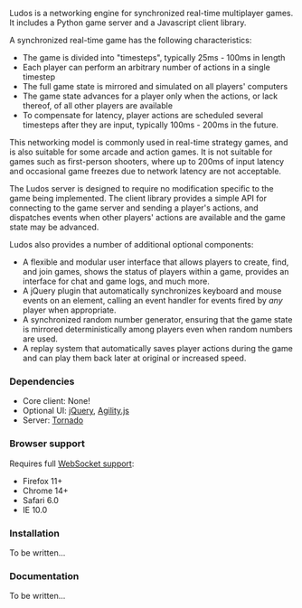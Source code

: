 Ludos is a networking engine for synchronized real-time multiplayer games. It includes a Python game server and a
Javascript client library.

A synchronized real-time game has the following characteristics:

- The game is divided into "timesteps", typically 25ms - 100ms in length
- Each player can perform an arbitrary number of actions in a single timestep
- The full game state is mirrored and simulated on all players' computers
- The game state advances for a player only when the actions, or lack thereof, of all other players are available
- To compensate for latency, player actions are scheduled several timesteps after they are input, typically 100ms - 200ms in the future.

This networking model is commonly used in real-time strategy games, and is also suitable for some arcade and action games. It is not suitable
for games such as first-person shooters, where up to 200ms of input latency and occasional game freezes due to network latency are not acceptable.

The Ludos server is designed to require no modification specific to the game being implemented. The client library provides a simple API for
connecting to the game server and sending a player's actions, and dispatches events when other players' actions are available and the game
state may be advanced.

Ludos also provides a number of additional optional components:

- A flexible and modular user interface that allows players to create, find, and join games, shows
the status of players within a game, provides an interface for chat and game logs, and much more.
- A jQuery plugin that automatically synchronizes keyboard and mouse events on an element, calling an
event handler for events fired by *any* player when appropriate.
- A synchronized random number generator, ensuring that the game state is mirrored deterministically
among players even when random numbers are used.
- A replay system that automatically saves player actions during the game and can play them back later at
original or increased speed.

### Dependencies

* Core client: None!
* Optional UI: [jQuery](http://www.jquery.com), [Agility.js](http://www.agilityjs.com)
* Server: [Tornado](http://www.tornadoweb.org/en/stable/)

### Browser support

Requires full [WebSocket support](http://caniuse.com/#feat=websockets):

* Firefox 11+
* Chrome 14+
* Safari 6.0
* IE 10.0

### Installation

To be written...


### Documentation

To be written...

